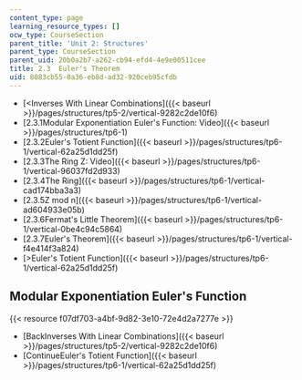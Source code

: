 ```yaml
---
content_type: page
learning_resource_types: []
ocw_type: CourseSection
parent_title: 'Unit 2: Structures'
parent_type: CourseSection
parent_uid: 20b0a2b7-a262-cb94-efd4-4e9e00511cee
title: 2.3  Euler's Theorem
uid: 8083cb55-8a36-eb8d-ad32-920ceb95cfdb
---
```


*   [\<Inverses With Linear Combinations]({{< baseurl >}}/pages/structures/tp5-2/vertical-9282c2de10f6)
*   [2.3.1Modular Exponentiation Euler's Function: Video]({{< baseurl >}}/pages/structures/tp6-1)
*   [2.3.2Euler's Totient Function]({{< baseurl >}}/pages/structures/tp6-1/vertical-62a25d1dd25f)
*   [2.3.3The Ring Z: Video]({{< baseurl >}}/pages/structures/tp6-1/vertical-96037fd2d933)
*   [2.3.4The Ring]({{< baseurl >}}/pages/structures/tp6-1/vertical-cad174bba3a3)
*   [2.3.5Z mod n]({{< baseurl >}}/pages/structures/tp6-1/vertical-ad604933e05b)
*   [2.3.6Fermat's Little Theorem]({{< baseurl >}}/pages/structures/tp6-1/vertical-0be4c94c5864)
*   [2.3.7Euler's Theorem]({{< baseurl >}}/pages/structures/tp6-1/vertical-f4e414f3a824)
*   [\>Euler's Totient Function]({{< baseurl >}}/pages/structures/tp6-1/vertical-62a25d1dd25f)

Modular Exponentiation Euler's Function
---------------------------------------

{{< resource f07df703-a4bf-9d82-3e10-72e4d2a7277e >}}

*   [BackInverses With Linear Combinations]({{< baseurl >}}/pages/structures/tp5-2/vertical-9282c2de10f6)
*   [ContinueEuler's Totient Function]({{< baseurl >}}/pages/structures/tp6-1/vertical-62a25d1dd25f)